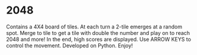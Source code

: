 # 2048
Contains a 4X4 board of tiles.
At each turn a 2-tile emerges at a random spot.
Merge to tile to get a tile with double the number and play on to reach 2048 and more!
In the end, high scores are displayed.
Use ARROW KEYS to control the movement.
Developed on Python.
Enjoy!
